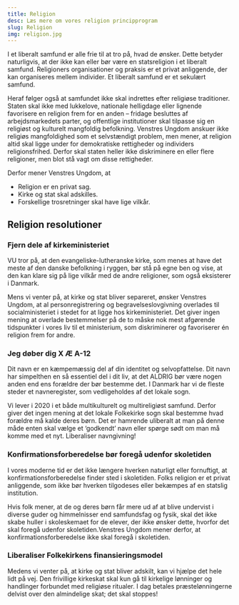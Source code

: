 ```yaml
---
title: Religion
desc: Læs mere om vores religion principprogram
slug: Religion
img: religion.jpg
---
```


I et liberalt samfund er alle frie til at tro på, hvad de ønsker. Dette betyder naturligvis, at der ikke kan eller bør være en statsreligion i et liberalt samfund. Religioners organisationer og praksis er et privat anliggende, der kan organiseres mellem individer. Et liberalt samfund er et sekulært samfund.

Heraf følger også at samfundet ikke skal indrettes efter religiøse traditioner. Staten skal ikke med lukkelove, nationale helligdage eller lignende favorisere en religion frem for en anden – fridage besluttes af arbejdsmarkedets parter, og offentlige institutioner skal tilpasse sig en religiøst og kulturelt mangfoldig befolkning. Venstres Ungdom anskuer ikke religiøs mangfoldighed som et selvstændigt problem, men mener, at religion altid skal ligge under for demokratiske rettigheder og individers religionsfrihed. Derfor skal staten heller ikke diskriminere en eller flere religioner, men blot stå vagt om disse rettigheder.

Derfor mener Venstres Ungdom, at

- Religion er en privat sag.
- Kirke og stat skal adskilles.
- Forskellige trosretninger skal have lige vilkår.

## Religion resolutioner

### Fjern dele af kirkeministeriet

VU tror på, at den evangeliske-lutheranske kirke, som menes at have det meste af den danske befolkning i ryggen, bør stå på egne ben og vise, at den kan klare sig på lige vilkår med de andre religioner, som også eksisterer i Danmark. 

Mens vi venter på, at kirke og stat bliver separeret, ønsker Venstres Ungdom, at al personregistrering og begravelseslovgivning overlades til socialministeriet i stedet for at ligge hos kirkeministeriet. Det giver ingen mening at overlade bestemmelser på de to måske nok mest afgørende tidspunkter i vores liv til et ministerium, som diskriminerer og favoriserer én religion frem for andre.

### Jeg døber dig X Æ A-12

Dit navn er en kæmpemæssig del af din identitet og selvopfattelse. Dit navn har simpelthen en så essentiel del i dit liv, at det ALDRIG bør være nogen anden end ens forældre der bør bestemme det. I Danmark har vi de fleste steder et navneregister, som vedligeholdes af det lokale sogn. 

Vi lever i 2020 i et både multikulturelt og multireligiøst samfund. Derfor giver det ingen mening at det lokale Folkekirke sogn skal bestemme hvad forældre må kalde deres børn. Det er hamrende uliberalt at man på denne måde enten skal vælge et ‘godkendt’ navn eller spørge sødt om man må komme med et nyt. Liberaliser navngivning!

### Konfirmationsforberedelse bør foregå udenfor skoletiden

I vores moderne tid er det ikke længere hverken naturligt eller fornuftigt, at konfirmationsforberedelse finder sted i skoletiden. Folks religion er et privat anliggende, som ikke bør hverken tilgodeses eller bekæmpes af en statslig institution. 

Hvis folk mener, at de og deres børn får mere ud af at blive undervist i diverse guder og himmelnisser end samfundsfag og fysik, skal det ikke skabe huller i skoleskemaet for de elever, der ikke ønsker dette, hvorfor det skal foregå udenfor skoletiden.Venstres Ungdom mener derfor, at konfirmationsforberedelse ikke skal foregå i skoletiden.

### Liberaliser Folkekirkens finansieringsmodel

Medens vi venter på, at kirke og stat bliver adskilt, kan vi hjælpe det hele lidt på vej. Den frivillige kirkeskat skal kun gå til kirkelige lønninger og handlinger forbundet med religiøse ritualer. I dag betales præstelønningerne delvist over den almindelige skat; det skal stoppes!